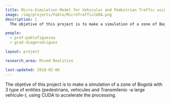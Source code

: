 ```yaml
---
title: Micro-Simulation Model for Vehicular and Pedestrian Traffic using CUDA
image: /img/projects/Pablo/MicroTrafficCUDA.png
description: |
  The objetive of this project is to make a simulation of a zone of Bogotá with 3 type of entities (pedestrians, vehicules and Transmilenio -a large vehicule-), using CUDA to accelerate the processing.

people:
  - prof-pablofigueroa
  - grad-diegorodriguez

layout: project

research_area: Mixed Realities

last-updated: 2018-02-06
---
```


The objetive of this project is to make a simulation of a zone of Bogotá with 3 type of entities (pedestrians, vehicules and Transmilenio -a large vehicule-), using CUDA to accelerate the processing.